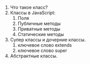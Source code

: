 1. Что такое класс?
2. Классы в JavaScript:
   1. Поля
   2. Публичные методы
   3. Приватные методы
   4. Статические методы
3. Супер классы и дочерние классы.
   1. ключевое слово extends
   2. ключевое слово super
4. Абстрактные классы.
